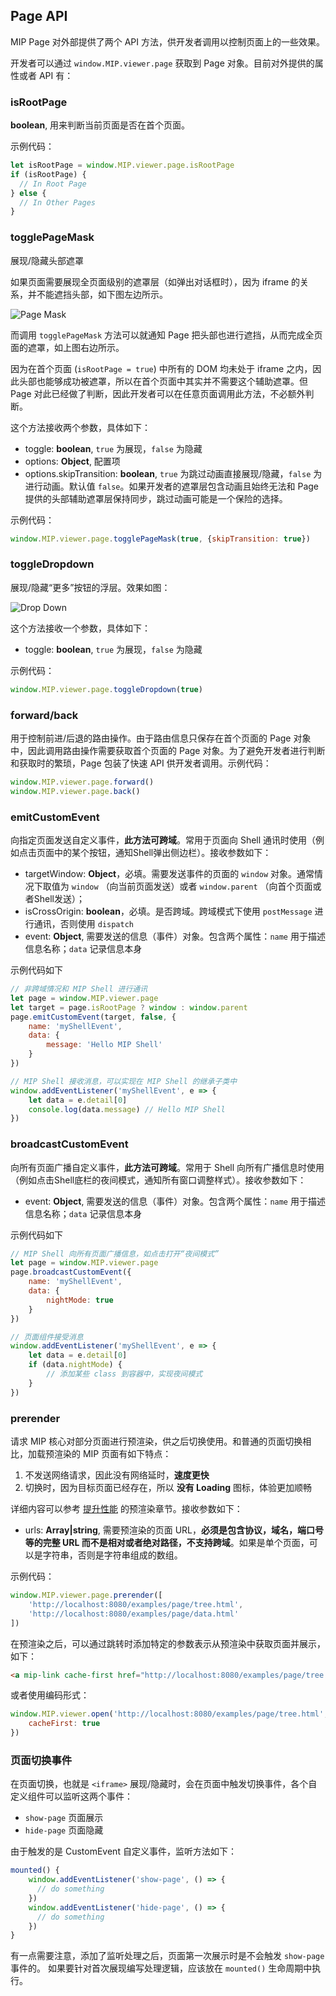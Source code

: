 ## Page API

MIP Page 对外部提供了两个 API 方法，供开发者调用以控制页面上的一些效果。

开发者可以通过 `window.MIP.viewer.page` 获取到 Page 对象。目前对外提供的属性或者 API 有：

### isRootPage

__boolean__, 用来判断当前页面是否在首个页面。

示例代码：

```javascript
let isRootPage = window.MIP.viewer.page.isRootPage
if (isRootPage) {
  // In Root Page
} else {
  // In Other Pages
}
```

### togglePageMask

展现/隐藏头部遮罩

如果页面需要展现全页面级别的遮罩层（如弹出对话框时），因为 iframe 的关系，并不能遮挡头部，如下图左边所示。

![Page Mask](https://gss0.baidu.com/9rkZbzqaKgQUohGko9WTAnF6hhy/assets/mip2/page/page-mask-2.png)

而调用 `togglePageMask` 方法可以就通知 Page 把头部也进行遮挡，从而完成全页面的遮罩，如上图右边所示。

因为在首个页面 (`isRootPage = true`) 中所有的 DOM 均未处于 iframe 之内，因此头部也能够成功被遮罩，所以在首个页面中其实并不需要这个辅助遮罩。但 Page 对此已经做了判断，因此开发者可以在任意页面调用此方法，不必额外判断。

这个方法接收两个参数，具体如下：

* toggle: __boolean__, `true` 为展现，`false` 为隐藏
* options: __Object__, 配置项
* options.skipTransition: __boolean__, `true` 为跳过动画直接展现/隐藏，`false` 为进行动画。默认值 `false`。如果开发者的遮罩层包含动画且始终无法和 Page 提供的头部辅助遮罩层保持同步，跳过动画可能是一个保险的选择。

示例代码：

```javascript
window.MIP.viewer.page.togglePageMask(true, {skipTransition: true})
```

### toggleDropdown

展现/隐藏“更多”按钮的浮层。效果如图：

![Drop Down](https://gss0.baidu.com/9rkZbzqaKgQUohGko9WTAnF6hhy/assets/mip2/page/dropdown-2.png)

这个方法接收一个参数，具体如下：

* toggle: __boolean__, `true` 为展现，`false` 为隐藏

示例代码：

```javascript
window.MIP.viewer.page.toggleDropdown(true)
```

### forward/back

用于控制前进/后退的路由操作。由于路由信息只保存在首个页面的 Page 对象中，因此调用路由操作需要获取首个页面的 Page 对象。为了避免开发者进行判断和获取时的繁琐，Page 包装了快速 API 供开发者调用。示例代码：

```javascript
window.MIP.viewer.page.forward()
window.MIP.viewer.page.back()
```

### emitCustomEvent

向指定页面发送自定义事件，__此方法可跨域__。常用于页面向 Shell 通讯时使用（例如点击页面中的某个按钮，通知Shell弹出侧边栏）。接收参数如下：

* targetWindow: __Object__，必填。需要发送事件的页面的 `window` 对象。通常情况下取值为 `window` （向当前页面发送）或者 `window.parent` （向首个页面或者Shell发送）；
* isCrossOrigin: __boolean__，必填。是否跨域。跨域模式下使用 `postMessage` 进行通讯，否则使用 `dispatch`
* event: __Object__, 需要发送的信息（事件）对象。包含两个属性：`name` 用于描述信息名称；`data` 记录信息本身

示例代码如下

```javascript
// 非跨域情况和 MIP Shell 进行通讯
let page = window.MIP.viewer.page
let target = page.isRootPage ? window : window.parent
page.emitCustomEvent(target, false, {
    name: 'myShellEvent',
    data: {
        message: 'Hello MIP Shell'
    }
})

// MIP Shell 接收消息，可以实现在 MIP Shell 的继承子类中
window.addEventListener('myShellEvent', e => {
    let data = e.detail[0]
    console.log(data.message) // Hello MIP Shell
})
```

### broadcastCustomEvent

向所有页面广播自定义事件，__此方法可跨域__。常用于 Shell 向所有广播信息时使用（例如点击Shell底栏的夜间模式，通知所有窗口调整样式）。接收参数如下：

* event: __Object__, 需要发送的信息（事件）对象。包含两个属性：`name` 用于描述信息名称；`data` 记录信息本身

示例代码如下

```javascript
// MIP Shell 向所有页面广播信息，如点击打开“夜间模式”
let page = window.MIP.viewer.page
page.broadcastCustomEvent({
    name: 'myShellEvent',
    data: {
        nightMode: true
    }
})

// 页面组件接受消息
window.addEventListener('myShellEvent', e => {
    let data = e.detail[0]
    if (data.nightMode) {
        // 添加某些 class 到容器中，实现夜间模式
    }
})
```

### prerender

请求 MIP 核心对部分页面进行预渲染，供之后切换使用。和普通的页面切换相比，加载预渲染的 MIP 页面有如下特点：

1. 不发送网络请求，因此没有网络延时，__速度更快__
2. 切换时，因为目标页面已经存在，所以 __没有 Loading__ 图标，体验更加顺畅

详细内容可以参考 [提升性能](./performance.md) 的预渲染章节。接收参数如下：

* urls: __Array|string__, 需要预渲染的页面 URL，__必须是包含协议，域名，端口号等的完整 URL 而不是相对或者绝对路径，不支持跨域__。如果是单个页面，可以是字符串，否则是字符串组成的数组。

示例代码：

```javascript
window.MIP.viewer.page.prerender([
    'http://localhost:8080/examples/page/tree.html',
    'http://localhost:8080/examples/page/data.html'
])
```

在预渲染之后，可以通过跳转时添加特定的参数表示从预渲染中获取页面并展示，如下：

```html
<a mip-link cache-first href="http://localhost:8080/examples/page/tree.html">Go to Tree</a>
```

或者使用编码形式：

```javascript
window.MIP.viewer.open('http://localhost:8080/examples/page/tree.html', {
    cacheFirst: true
})
```

### 页面切换事件

在页面切换，也就是 `<iframe>` 展现/隐藏时，会在页面中触发切换事件，各个自定义组件可以监听这两个事件：
* `show-page` 页面展示
* `hide-page` 页面隐藏

由于触发的是 CustomEvent 自定义事件，监听方法如下：
```javascript
mounted() {
    window.addEventListener('show-page', () => {
      // do something
    })
    window.addEventListener('hide-page', () => {
      // do something
    })
}
```

有一点需要注意，添加了监听处理之后，页面第一次展示时是不会触发 `show-page` 事件的。
如果要针对首次展现编写处理逻辑，应该放在 `mounted()` 生命周期中执行。
